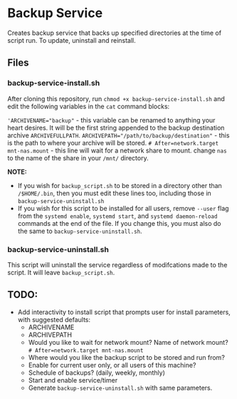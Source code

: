 # Backup Service

Creates backup service that backs up specified directories at the time of script run. To update, uninstall and reinstall.

## Files

### backup-service-install.sh

After cloning this repository, run `chmod +x backup-service-install.sh` and edit the following variables in the `cat` command blocks:

`'ARCHIVENAME="backup"` - this variable can be renamed to anything your heart desires. It will be the first string appended to the backup destination archive `ARCHIVEFULLPATH`.
`ARCHIVEPATH="/path/to/backup/destination"` - this is the path to where your archive will be stored.
`# After=network.target mnt-nas.mount` - this line will wait for a network share to mount. change `nas` to the name of the share in your `/mnt/` directory.

**NOTE:** 
- If you wish for `backup_script.sh` to be stored in a directory other than `/$HOME/.bin`, then you must edit these lines too, including those in `backup-service-uninstall.sh`
- If you wish for this script to be installed for all users, remove `--user` flag from the `systemd enable`, `systemd start`, and `systemd daemon-reload` commands at the end of the file. If you change this, you must also do the same to `backup-service-uninstall.sh`.

### backup-service-uninstall.sh

This script will uninstall the service regardless of modifcations made to the script. It will leave `backup_script.sh`.

## TODO:
- Add interactivity to install script that prompts user for install parameters, with suggested defaults:
    - ARCHIVENAME
    - ARCHIVEPATH
    - Would you like to wait for network mount? Name of network mount? `# After=network.target mnt-nas.mount`
    - Where would you like the backup script to be stored and run from?
    - Enable for current user only, or all users of this machine?
    - Schedule of backups? (daily, weekly, monthly)
    - Start and enable service/timer
    - Generate `backup-service-uninstall.sh` with same parameters.


